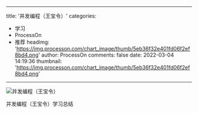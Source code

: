 
---
title: '并发编程（王宝令）'
categories: 
 - 学习
 - ProcessOn
 - 推荐
headimg: 'https://img.processon.com/chart_image/thumb/5eb36f32e401fd06f2ef8bd4.png'
author: ProcessOn
comments: false
date: 2022-03-04 14:19:36
thumbnail: 'https://img.processon.com/chart_image/thumb/5eb36f32e401fd06f2ef8bd4.png'
---

<div>   
<img class="thumb" alt="并发编程（王宝令）" src="https://img.processon.com/chart_image/thumb/5eb36f32e401fd06f2ef8bd4.png" referrerpolicy="no-referrer">
<p>并发编程（王宝令）学习总结</p>  
</div>
            